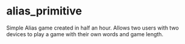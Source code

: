 # alias_primitive
Simple Alias game created in half an hour. Allows two users with two devices to play a game with their own words and game length.
